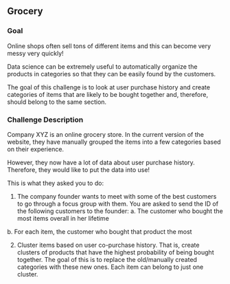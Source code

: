 ## Grocery


### Goal

Online shops often sell tons of different items and this can become very messy very quickly!

Data science can be extremely useful to automatically organize the products in categories so that they can be easily found by the customers.

The goal of this challenge is to look at user purchase history and create categories of items that are likely to be bought together and, therefore, should belong to the same section.

### Challenge Description

Company XYZ is an online grocery store. In the current version of the website, they have manually grouped the items into a few categories based on their experience.

However, they now have a lot of data about user purchase history. Therefore, they would like to
put the data into use!

This is what they asked you to do:
1. The company founder wants to meet with some of the best customers to go through a focus group with them. You are asked to send the ID of the following customers to the founder:
a. The customer who bought the most items overall in her lifetime

b. For each item, the customer who bought that product the most

2. Cluster items based on user co-purchase history. That is, create clusters of products that have the highest probability of being bought together. The goal of this is to replace the old/manually created categories with these new ones. Each item can belong to just one cluster.

